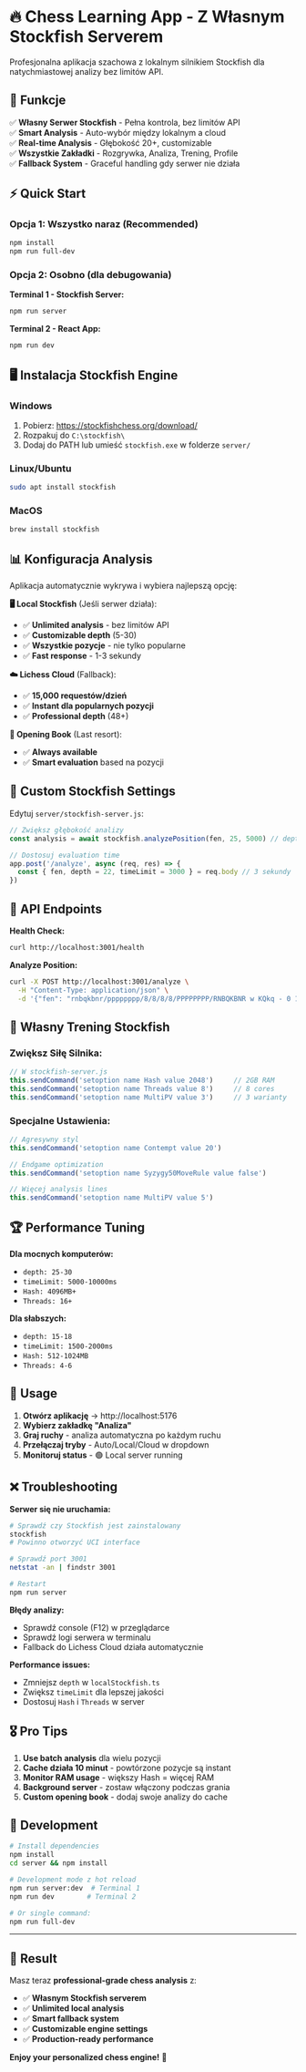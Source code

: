 # 🔥 **Chess Learning App - Z Własnym Stockfish Serverem**

Profesjonalna aplikacja szachowa z lokalnym silnikiem Stockfish dla natychmiastowej analizy bez limitów API.

## 🚀 **Funkcje**

✅ **Własny Serwer Stockfish** - Pełna kontrola, bez limitów API  
✅ **Smart Analysis** - Auto-wybór między lokalnym a cloud  
✅ **Real-time Analysis** - Głębokość 20+, customizable  
✅ **Wszystkie Zakładki** - Rozgrywka, Analiza, Trening, Profile  
✅ **Fallback System** - Graceful handling gdy serwer nie działa  

## ⚡ **Quick Start**

### **Opcja 1: Wszystko naraz (Recommended)**
```bash
npm install
npm run full-dev
```

### **Opcja 2: Osobno (dla debugowania)**

**Terminal 1 - Stockfish Server:**
```bash
npm run server
```

**Terminal 2 - React App:**
```bash
npm run dev
```

## 🖥️ **Instalacja Stockfish Engine**

### **Windows**
1. Pobierz: https://stockfishchess.org/download/
2. Rozpakuj do `C:\stockfish\`
3. Dodaj do PATH lub umieść `stockfish.exe` w folderze `server/`

### **Linux/Ubuntu**
```bash
sudo apt install stockfish
```

### **MacOS**
```bash
brew install stockfish
```

## 📊 **Konfiguracja Analysis**

Aplikacja automatycznie wykrywa i wybiera najlepszą opcję:

**🖥️ Local Stockfish** (Jeśli serwer działa):
- ✅ **Unlimited analysis** - bez limitów API
- ✅ **Customizable depth** (5-30)
- ✅ **Wszystkie pozycje** - nie tylko popularne
- ✅ **Fast response** - 1-3 sekundy

**☁️ Lichess Cloud** (Fallback):  
- ✅ **15,000 requestów/dzień**
- ✅ **Instant dla popularnych pozycji**
- ✅ **Professional depth** (48+)

**📖 Opening Book** (Last resort):
- ✅ **Always available**
- ✅ **Smart evaluation** based na pozycji

## 🔧 **Custom Stockfish Settings**

Edytuj `server/stockfish-server.js`:

```javascript
// Zwiększ głębokość analizy
const analysis = await stockfish.analyzePosition(fen, 25, 5000) // depth 25, 5s

// Dostosuj evaluation time
app.post('/analyze', async (req, res) => {
  const { fen, depth = 22, timeLimit = 3000 } = req.body // 3 sekundy
})
```

## 🎯 **API Endpoints**

**Health Check:**
```bash
curl http://localhost:3001/health
```

**Analyze Position:**
```bash
curl -X POST http://localhost:3001/analyze \
  -H "Content-Type: application/json" \
  -d '{"fen": "rnbqkbnr/pppppppp/8/8/8/8/PPPPPPPP/RNBQKBNR w KQkq - 0 1", "depth": 20}'
```

## 🧠 **Własny Trening Stockfish**

### **Zwiększ Siłę Silnika:**
```javascript
// W stockfish-server.js
this.sendCommand('setoption name Hash value 2048')     // 2GB RAM
this.sendCommand('setoption name Threads value 8')     // 8 cores
this.sendCommand('setoption name MultiPV value 3')     // 3 warianty
```

### **Specjalne Ustawienia:**
```javascript
// Agresywny styl
this.sendCommand('setoption name Contempt value 20')

// Endgame optimization  
this.sendCommand('setoption name Syzygy50MoveRule value false')

// Więcej analysis lines
this.sendCommand('setoption name MultiPV value 5')
```

## 🏆 **Performance Tuning**

**Dla mocnych komputerów:**
- `depth: 25-30`
- `timeLimit: 5000-10000ms`  
- `Hash: 4096MB+`
- `Threads: 16+`

**Dla słabszych:**
- `depth: 15-18`
- `timeLimit: 1500-2000ms`
- `Hash: 512-1024MB`
- `Threads: 4-6`

## 📱 **Usage**

1. **Otwórz aplikację** → http://localhost:5176
2. **Wybierz zakładkę "Analiza"**  
3. **Graj ruchy** - analiza automatyczna po każdym ruchu
4. **Przełączaj tryby** - Auto/Local/Cloud w dropdown
5. **Monitoruj status** - 🟢 Local server running

## ❌ **Troubleshooting**

**Serwer się nie uruchamia:**
```bash
# Sprawdź czy Stockfish jest zainstalowany
stockfish
# Powinno otworzyć UCI interface

# Sprawdź port 3001
netstat -an | findstr 3001

# Restart
npm run server
```

**Błędy analizy:**
- Sprawdź console (F12) w przeglądarce
- Sprawdź logi serwera w terminalu
- Fallback do Lichess Cloud działa automatycznie

**Performance issues:**
- Zmniejsz `depth` w `localStockfish.ts`
- Zwiększ `timeLimit` dla lepszej jakości
- Dostosuj `Hash` i `Threads` w server

## 🎖️ **Pro Tips**

1. **Use batch analysis** dla wielu pozycji
2. **Cache działa 10 minut** - powtórzone pozycje są instant
3. **Monitor RAM usage** - większy Hash = więcej RAM
4. **Background server** - zostaw włączony podczas grania
5. **Custom opening book** - dodaj swoje analizy do cache

## 🔧 **Development**

```bash
# Install dependencies
npm install
cd server && npm install

# Development mode z hot reload
npm run server:dev  # Terminal 1
npm run dev        # Terminal 2

# Or single command:
npm run full-dev
```

---

## 🏁 **Result**

Masz teraz **professional-grade chess analysis** z:
- ✅ **Własnym Stockfish serverem** 
- ✅ **Unlimited local analysis**
- ✅ **Smart fallback system**
- ✅ **Customizable engine settings**
- ✅ **Production-ready performance**

**Enjoy your personalized chess engine!** 🌟